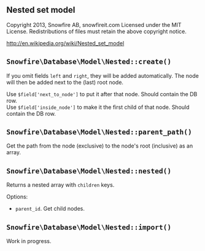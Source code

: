 
## Nested set model

Copyright 2013, Snowfire AB, snowfireit.com
Licensed under the MIT License.
Redistributions of files must retain the above copyright notice.

http://en.wikipedia.org/wiki/Nested_set_model



## `Snowfire\Database\Model\Nested::create()`

If you omit fields `left` and `right`, they will be added automatically. The node will then be added
next to the (last) root node.

Use `$field['next_to_node']` to put it after that node. Should contain the DB row.  
Use `$field['inside_node']` to make it the first child of that node. Should contain the DB row.




## `Snowfire\Database\Model\Nested::parent_path()`

Get the path from the node (exclusive) to the node's root (inclusive) as an array.





## `Snowfire\Database\Model\Nested::nested()`

Returns a nested array with `children` keys.

Options:

- `parent_id`. Get child nodes.





## `Snowfire\Database\Model\Nested::import()`

Work in progress.